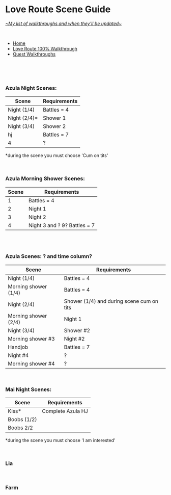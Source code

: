 # Love Route Scene Guide
[*\~My list of walkthroughs and when they'll be updated\~*](https://www.patreon.com/maimlain)

<br>

- [Home](https://github.com/maim-lain/fourelements/blob/master/book-2/home.md)  
- [Love Route 100% Walkthrough](https://github.com/maim-lain/fourelements/blob/master/book-2/loveroute.md)  
- [Quest Walkthroughs](https://github.com/maim-lain/fourelements/blob/master/book-2/quests.md)  

<br>
<br>
<br>

### Azula Night Scenes:
Scene | Requirements
--- | ---
Night (1/4) | Battles = 4
Night (2/4)* | Shower 1
Night (3/4) | Shower 2
hj | Battles = 7
4 | ?

*during the scene you must choose 'Cum on tits'

<br>

### Azula Morning Shower Scenes:
Scene | Requirements
--- | ---
1 | Battles = 4
2 | Night 1
3 | Night 2
4 | Night 3 and ? 9? Battles = 7

<br>
<br>

### Azula Scenes: ? and time column?
Scene | Requirements
--- | ---
Night (1/4) | Battles = 4
Morning shower (1/4) | Battles = 4
Night (2/4) | Shower (1/4) and during scene cum on tits
Morning shower (2/4) | Night 1
Night (3/4) | Shower #2
Morning shower #3 | Night #2
Handjob | Battles = 7
Night #4 | ?
Morning shower #4 | ?

<br>

### Mai Night Scenes:
Scene | Requirements
--- | ---
Kiss* | Complete Azula HJ
Boobs (1/2) |  
Boobs 2/2 |  

*during the scene you must choose 'I am interested'

<br>

### Lia

<br>

### Farm

<!---

azula bj in mai's shop = battles = 7, morning room, night room.
shower 4 = need bj completed



lia free -> love route
caught scenes still only on love route



scenes: put names??
1
2
3 (mast)
4 (hj)



throne room - quest or scenes?



zsleep
zshower

--->
